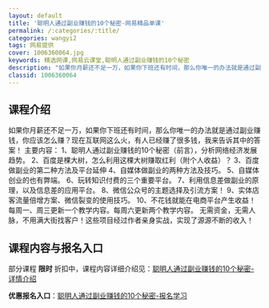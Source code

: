 ```yaml
---
layout: default
title: '聪明人通过副业赚钱的10个秘密-网易精品单课'
permalink: /:categories/:title/
categories: wangyi2
tags: 网易提供
cover: 1006360064.jpg
keywords: 精选网课,网易云课堂,聪明人通过副业赚钱的10个秘密
description: "如果你月薪还不足一万，如果你下班还有时间，那么你唯一的办法就是通过副业赚钱，你应该怎么赚？现在互联网这么火，有人已经赚了很多钱，我来告诉其中的答案！主要内容：1、聪明人通过副业赚钱的10个秘"
classid: 1006360064
---
```


## 课程介绍

如果你月薪还不足一万，如果你下班还有时间，那么你唯一的办法就是通过副业赚钱，你应该怎么赚？现在互联网这么火，有人已经赚了很多钱，我来告诉其中的答案！
主要内容：
1、聪明人通过副业赚钱的10个秘密（前言），分析网络经济发展趋势。
2、百度是棵大树，怎么利用这棵大树赚取红利（附个人收益）？
3、百度做副业的第二种方法及平台延伸
4、自媒体做副业的两种方法及技巧。
5、自媒体创业的也有弊端。
6、玩转知识付费的三个重要平台。
7、利用信息差做副业的原理，以及信息差的应用平台。
8、微信公众号的主题选择及引流方案！
9、实体店客流量倍增方案、微信裂变的使用技巧。
10、不花钱就能在电商平台产生收益！
每周一、周三更新一个教学内容。每周六更新两个教学内容。
无需资金，无需人脉，不用满大街找客户！这些项目经过作者亲身实战，实现了源源不断的收入！

## 课程内容与报名入口

部分课程 **限时** 折扣中，课程内容详细介绍见：[聪明人通过副业赚钱的10个秘密-详情介绍](https://study.163.com/course/introduction/1006360064.htm?share=1&shareId=1025206652&utm_campaign=share&utm_medium=iphoneShare&utm_source=&utm_u=1025206652)

**优惠报名入口**：[聪明人通过副业赚钱的10个秘密-报名学习](https://study.163.com/course/introduction/1006360064.htm?share=1&shareId=1025206652&utm_campaign=share&utm_medium=iphoneShare&utm_source=&utm_u=1025206652)

